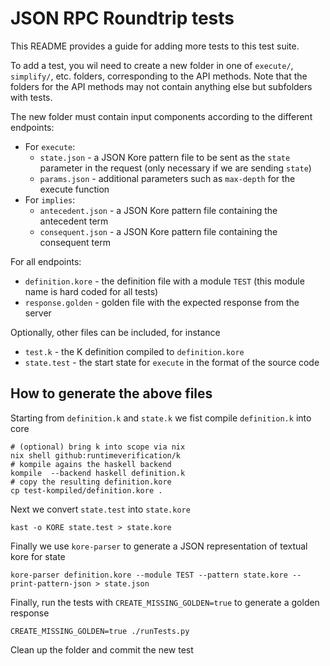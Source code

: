 # JSON RPC Roundtrip tests

This README provides a guide for adding more tests to this test suite.

To add a test, you wil need to create a new folder in one of `execute/`, `simplify/`, etc. folders, corresponding to the API methods.
Note that the folders for the API methods may not contain anything else but subfolders with tests.

The new folder must contain input components according to the different endpoints:

* For `execute`:
  - `state.json` - a JSON Kore pattern file to be sent as the `state` parameter in the request (only necessary if we are sending `state`)
  - `params.json` - additional parameters such as `max-depth` for the execute function
* For `implies`:
  - `antecedent.json` - a JSON Kore pattern file containing the antecedent term
  - `consequent.json` - a JSON Kore pattern file containing the consequent term


For all endpoints:
* `definition.kore` - the definition file with a module `TEST` (this module name is hard coded for all tests)
* `response.golden` - golden file with the expected response from the server

Optionally, other files can be included, for instance

* `test.k` - the K definition compiled to `definition.kore`
* `state.test` - the start state for `execute` in the format of the source code


## How to generate the above files

Starting from `definition.k` and `state.k` we fist compile `definition.k` into core

```shell
# (optional) bring k into scope via nix
nix shell github:runtimeverification/k
# kompile agains the haskell backend
kompile  --backend haskell definition.k
# copy the resulting definition.kore
cp test-kompiled/definition.kore .
```

Next we convert `state.test` into `state.kore`

```
kast -o KORE state.test > state.kore
```

Finally we use `kore-parser` to generate a JSON representation of textual kore for state

```
kore-parser definition.kore --module TEST --pattern state.kore --print-pattern-json > state.json
```

Finally, run the tests with `CREATE_MISSING_GOLDEN=true` to generate a golden response

```
CREATE_MISSING_GOLDEN=true ./runTests.py
```

Clean up the folder and commit the new test
